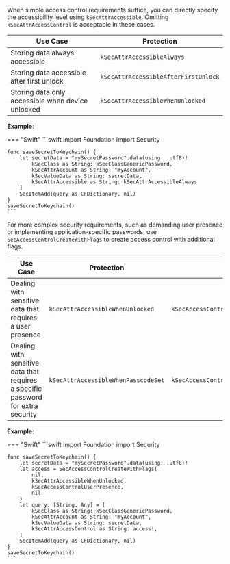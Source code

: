 When simple access control requirements suffice, you can directly specify the accessibility level using `kSecAttrAccessible`. Omitting `kSecAttrAccessControl` is acceptable in these cases.

| Use Case                                                                         | Protection                                  | 
|----------------------------------------------------------------------------------|---------------------------------------------|
| Storing data always accessible                                                   | `kSecAttrAccessibleAlways`                 | 
| Storing data accessible after first unlock                                       | `kSecAttrAccessibleAfterFirstUnlock`       | 
| Storing data only accessible when device unlocked                                | `kSecAttrAccessibleWhenUnlocked`           |

**Example**:

=== "Swift"
	```swift
	import Foundation
    import Security
    
    func saveSecretToKeychain() {
        let secretData = "mySecretPassword".data(using: .utf8)!
            kSecClass as String: kSecClassGenericPassword,
            kSecAttrAccount as String: "myAccount",
            kSecValueData as String: secretData,
            kSecAttrAccessible as String: kSecAttrAccessibleAlways
        ]
        SecItemAdd(query as CFDictionary, nil)
    }
    saveSecretToKeychain()
	```

For more complex security requirements, such as demanding user presence or implementing application-specific passwords, use `SecAccessControlCreateWithFlags` to create access control with additional flags.

| Use Case                                                                         | Protection                         | Flags                              | 
|----------------------------------------------------------------------------------|------------------------------------|-------------------------------------|
| Dealing with sensitive data that requires a user presence                       | `kSecAttrAccessibleWhenUnlocked`                                  | `kSecAccessControlUserPresence`    | 
| Dealing with sensitive data that requires a specific password for extra security | `kSecAttrAccessibleWhenPasscodeSet` | `kSecAccessControlApplicationPassword` |

**Example**:

=== "Swift"
	```swift
	import Foundation
    import Security
    
    func saveSecretToKeychain() {
        let secretData = "mySecretPassword".data(using: .utf8)!
        let access = SecAccessControlCreateWithFlags(
            nil,
            kSecAttrAccessibleWhenUnlocked,
            kSecAccessControlUserPresence,
            nil
        )
        let query: [String: Any] = [
            kSecClass as String: kSecClassGenericPassword,
            kSecAttrAccount as String: "myAccount",
            kSecValueData as String: secretData,
            kSecAttrAccessControl as String: access!,
        ]
        SecItemAdd(query as CFDictionary, nil)
    }
    saveSecretToKeychain()
    ```